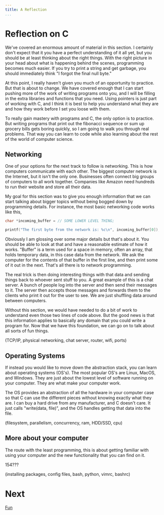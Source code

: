 ```yaml
---
title: A Reflection
...
```


# Reflection on C

We've covered an enormous amount of material in this section. I certainly don't
expect that it you have a perfect understanding of it all yet, but you should be
at least thinking about the right things. With the right picture in your head
about what is happening behind the scenes, programming becomes much easier. If
you try to print a string and get garbage, you should immediately think "I
forgot the final null byte."

At this point, I really haven't given you much of an opportunity to practice.
But that is about to change. We have covered enough that I can start pushing
more of the work of writing programs onto you, and I will be filling in the
extra libraries and functions that you need. Using pointers is just part of
working with C, and I think it is best to help you understand what they are and
how they work before I set you loose with them.

To really gain mastery with programs and C, the only option is to practice. But
writing programs that print out the fibonacci sequence or sum up grocery bills
gets boring quickly, so I am going to walk you through real problems. That way
you can learn to code while also learning about the rest of the world of
computer science.

## Networking

One of your options for the next track to follow is networking. This is how
computers communicate with each other. The biggest computer network is the
Internet, but it isn't the only one. Businesses often connect big groups of
computers to all work together. Companies like Amazon need hundreds to run their
website and store all their data.

My goal for this section was to give you enough information that we can start
talking about bigger topics without being bogged down by programming details.
For instance, the most basic networking code works like this,

```c
char *incoming_buffer = // SOME LOWER LEVEL THING;

printf("The first byte from the network is: %c\n", incoming_buffer[0]);
```

Obviously I am glossing over some major details but that's about it. You should
be able to look at that and have a reasonable estimate of how it works. "Buffer"
is a term used for a space in memory, often an array, that holds temporary data,
in this case data from the network. We ask the computer for the contents of that
buffer in the first line, and then print some of it out in the next. That's all
there is to network programming.

The real trick is then doing interesting things with that data and sending
things back to whoever sent stuff to you. A great example of this is a chat
server. A bunch of people log into the server and then send their messages to
it. The server then accepts those messages and forwards them to the clients who
print it out for the user to see. We are just shuffling data around between
computers.

Without this section, we would have needed to do a bit of work to understand
even those two lines of code above. But the good news is that this information
applies to basically any domain that you could write a program for. Now that we
have this foundation, we can go on to talk about all sorts of fun things.

(TCP/IP, physical networking, chat server, router, wifi, ports)

## Operating Systems

If instead you would like to move down the abstraction stack, you can learn
about operating systems (OS's). The most popular OS's are Linux, MacOS, and
Windows. They are just about the lowest level of software running on your
computer. They are what make your computer work.

The OS provides an abstraction of all the hardware in your computer case so that
C can use the different pieces without knowing exactly what they are. I can buy
a hard drive from any manufacturer, and C doesn't care. It just calls
"write(data, file)", and the OS handles getting that data into the file.

(filesystem, parallelism, concurrency, ram, HDD/SSD, cpu)

## More about your computer

The route with the least programming, this is about getting familiar with using
your computer and the new functionality that you can find on it.

154???

(installing packages, config files, bash, python, vimrc, bashrc)

# Next
[Fun](Fun/index.html)
